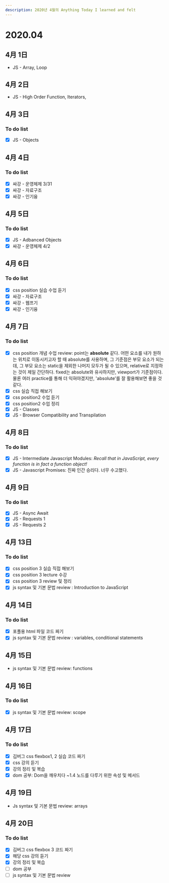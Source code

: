 ```yaml
---
description: 2020년 4월의 Anything Today I learned and felt
---
```


# 2020.04

## 4月 1日

* JS - Array, Loop

## 4月 2日

* JS - High Order Function, Iterators, 

## 4月 3日

### To do list

* [x] JS - Objects

## 4月 4日

### To do list

* [x] 싸강 - 운영체제 3/31
* [x] 싸강 - 자료구조
* [x] 싸강 - 인기융

## 4月 5日

### To do list 

* [x] JS - Adbanced Objects
* [x] 싸강 - 운영체제 4/2

## 4月 6日

### To do list 

* [x] css position 실습 수업 듣기 
* [x] 싸강 - 자료구조
* [x] 싸강 - 웹프기
* [x] 싸강 - 인기융

## 4月 7日

### To do list

* [x] css position 개념 수업 review: point는 **absolute** 같다. 어떤 요소를 내가 원하는 위치로 이동시키고자 할 때 absolute를 사용하며, 그 기준점은 부모 요소가 되는데, 그 부모 요소는 static을 제외한 나머지 모두가 될 수 있으며, relative로 지정하는 것이 제일 간단하다. fixed는 absolute와 유사하지만, viewport가 기준점이다. 물론 여러 practice를 통해 더 익혀야겠지만, 'absolute'를 잘 활용해보면 좋을 것 같다. 
* [x] css 실습 직접 해보기
* [x] css position2 수업 듣기
* [x] css position2 수업 정리 
* [x] JS - Classes
* [x] JS - Browser Compatibility and Transpilation 

## 4月 8日

### To do list 

* [x] JS - Intermediate Javascript Modules: _Recall that in JavaScript, every function is in fact a function object!_ 
* [x] JS - Javascript Promises: 진짜 인간 승리다. 너무 수고했다. 

## 4月 9日

### To do list 

* [x] JS - Async Await
* [x] JS - Requests 1
* [x] JS - Requests 2

## 4月 13日

### To do list

* [x] css position 3 실습 직접 해보기
* [x] css position 3 lecture 수강
* [x] css position 3 review 및 정리 
* [x] js syntax 및 기본 문법 review : Introduction to JavaScript

## 4月 14日

### To do list

* [x] 포폴용 html 파일 코드 짜기 
* [x] js syntax 및 기본 문법 review : variables, conditional statements

## 4月 15日

* js syntax 및 기본 문법 review: functions 

## 4月 16日

### To do list 

* [x] js syntax 및 기본 문법 review: scope

## 4月 17日

### To do list

* [x] 김버그 css flexbox1, 2 실습 코드 짜기
* [x] css 강의 듣기 
* [x] 강의 정리 및 복습 
* [x] dom 공부: Dom을 깨우치다 ~1.4 노드를 다루기 위한 속성  및 메서드 

## 4月 19日

* Js syntax 및 기본 문법 review: arrays

## 4月 20日

### To do list 

* [x] 김버그 css flexbox 3 코드 짜기 
* [x] 해당 css 강의 듣기 
* [x] 강의 정리 및 복습 
* [ ] dom 공부 
* [ ] js syntax 및 기본 문법 review 

## 

